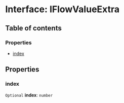 # Interface: IFlowValueExtra

## Table of contents

### Properties

* [index](/en/auto-docs/form-materials/interfaces/IFlowValueExtra.md#index)

## Properties

### index

`Optional` **index**: `number`
